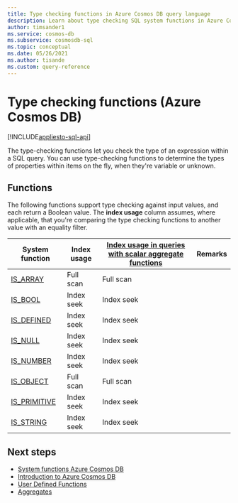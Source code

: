 ```yaml
---
title: Type checking functions in Azure Cosmos DB query language
description: Learn about type checking SQL system functions in Azure Cosmos DB.
author: timsander1
ms.service: cosmos-db
ms.subservice: cosmosdb-sql
ms.topic: conceptual
ms.date: 05/26/2021
ms.author: tisande
ms.custom: query-reference
---
```

# Type checking functions (Azure Cosmos DB)
[!INCLUDE[appliesto-sql-api](../includes/appliesto-sql-api.md)]

The type-checking functions let you check the type of an expression within a SQL query. You can use type-checking functions to determine the types of properties within items on the fly, when they're variable or unknown. 

## Functions

The following functions support type checking against input values, and each return a Boolean value. The **index usage** column assumes, where applicable, that you're comparing the type checking functions to another value with an equality filter.

| System function                           | Index usage | [Index usage in queries with scalar aggregate functions](index-overview.md#index-utilization-for-scalar-aggregate-functions) | Remarks |
| ----------------------------------------- | ----------- | ------------------------------------------------------------ | ------- |
| [IS_ARRAY](sql-query-is-array.md)         | Full scan   | Full scan                                                    |         |
| [IS_BOOL](sql-query-is-bool.md)           | Index seek  | Index seek                                                   |         |
| [IS_DEFINED](sql-query-is-defined.md)     | Index seek  | Index seek                                                   |         |
| [IS_NULL](sql-query-is-null.md)           | Index seek  | Index seek                                                   |         |
| [IS_NUMBER](sql-query-is-number.md)       | Index seek  | Index seek                                                   |         |
| [IS_OBJECT](sql-query-is-object.md)       | Full scan   | Full scan                                                    |         |
| [IS_PRIMITIVE](sql-query-is-primitive.md) | Index seek  | Index seek                                                   |         |
| [IS_STRING](sql-query-is-string.md)       | Index seek  | Index seek                                                   |         

## Next steps

- [System functions Azure Cosmos DB](sql-query-system-functions.md)
- [Introduction to Azure Cosmos DB](../introduction.md)
- [User Defined Functions](sql-query-udfs.md)
- [Aggregates](sql-query-aggregate-functions.md)
